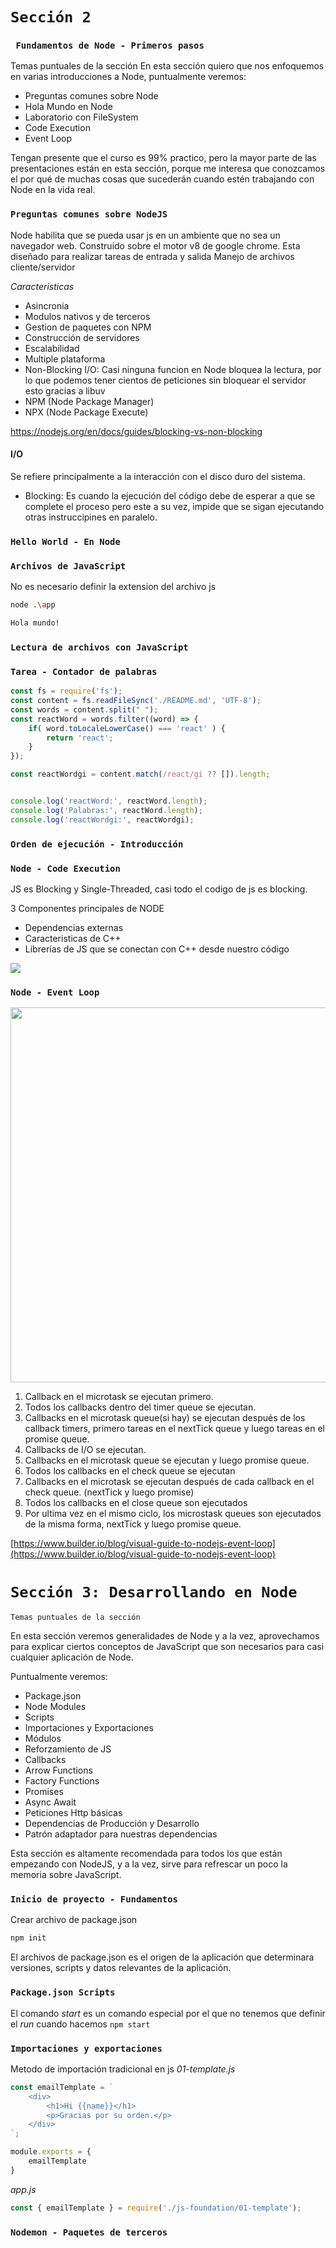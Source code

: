 

# `Sección 2`

### ` Fundamentos de Node - Primeros pasos`


Temas puntuales de la sección
En esta sección quiero que nos enfoquemos en varias introducciones a Node, puntualmente veremos:

- Preguntas comunes sobre Node
- Hola Mundo en Node
- Laboratorio con FileSystem
- Code Execution
- Event Loop

Tengan presente que el curso es 99% practico, pero la mayor parte de las presentaciones están en esta sección, porque me interesa que conozcamos el por qué de muchas cosas que sucederán cuando estén trabajando con Node en la vida real.

### `Preguntas comunes sobre NodeJS`
Node habilita que se pueda usar js en un ambiente que no sea un navegador web.
Construido sobre el motor v8 de google chrome.
Esta diseñado para realizar tareas de entrada y salida
Manejo de archivos cliente/servidor

_Caracteristicas_
- Asincronia
- Modulos nativos y de terceros
- Gestion de paquetes con NPM
- Construcción de servidores
- Escalabilidad
- Multiple plataforma
- Non-Blocking I/O: Casi ninguna funcion en Node bloquea la lectura, por lo que podemos tener cientos de peticiones sin bloquear el servidor esto gracias a libuv
- NPM (Node Package Manager)
- NPX (Node Package Execute)

https://nodejs.org/en/docs/guides/blocking-vs-non-blocking

#### I/O
Se refiere principalmente a la interacción con el disco duro del sistema.
- Blocking: Es cuando la ejecución del código debe de esperar a que se complete el proceso pero este a su vez, impide que se sigan ejecutando otras instruccipines en paralelo.


### `Hello World - En Node`

### `Archivos de JavaScript`
No es necesario definir la extension del archivo js
```bash
node .\app

Hola mundo!
```

### `Lectura de archivos con JavaScript`

### `Tarea - Contador de palabras`
```js
const fs = require('fs');
const content = fs.readFileSync('./README.md', 'UTF-8');
const words = content.split(" ");
const reactWord = words.filter((word) => {    
    if( word.toLocaleLowerCase() === 'react' ) {
        return 'react';
    }
});

const reactWordgi = content.match(/react/gi ?? []).length;


console.log('reactWord:', reactWord.length);
console.log('Palabras:', reactWord.length);
console.log('reactWordgi:', reactWordgi);
```


### `Orden de ejecución - Introducción`


### `Node - Code Execution`
JS es Blocking y Single-Threaded, casi todo el codigo de js es blocking.

3 Componentes principales de NODE
- Dependencias externas
- Caracteristicas de C++
- Librerías de JS que se conectan con C++ desde nuestro código

<img src="./assets/images/componentes_principales_node.jpeg">


### `Node - Event Loop`
<img width="1000" height="600" src="./assets/images/event_loop.jpeg">

1. Callback en el microtask se ejecutan primero.
2. Todos los callbacks dentro del timer queue se ejecutan.
3. Callbacks en el microtask queue(si hay) se ejecutan después de los callback timers, primero tareas en el nextTick queue y luego tareas en el promise queue.
4. Callbacks de I/O se ejecutan.
5. Callbacks en el microtask queue se ejecutan y luego promise queue.
6. Todos los callbacks en el check queue se ejecutan
7. Callbacks en el microtask se ejecutan después de cada callback en el check queue. (nextTick y luego promise) 
8. Todos los callbacks en el close queue son ejecutados
9. Por ultima vez en el mismo ciclo, los microstask queues son ejecutados de la misma forma, nextTick y luego promise queue.

[https://www.builder.io/blog/visual-guide-to-nodejs-event-loop](https://www.builder.io/blog/visual-guide-to-nodejs-event-loop)

# `Sección 3: Desarrollando en Node`

`Temas puntuales de la sección`

En esta sección veremos generalidades de Node y a la vez, aprovechamos para explicar ciertos conceptos de JavaScript que son necesarios para casi cualquier aplicación de Node.

Puntualmente veremos:

- Package.json
- Node Modules
- Scripts
- Importaciones y Exportaciones
- Módulos
- Reforzamiento de JS
- Callbacks
- Arrow Functions
- Factory Functions
- Promises
- Async Await
- Peticiones Http básicas
- Dependencias de Producción y Desarrollo
- Patrón adaptador para nuestras dependencias

Esta sección es altamente recomendada para todos los que están empezando con NodeJS, y a la vez, sirve para refrescar un poco la memoria sobre JavaScript.


### `Inicio de proyecto - Fundamentos`
Crear archivo de package.json

```bash
npm init
```
El archivos de package.json es el origen de la aplicación que determinara versiones, scripts y datos relevantes de la aplicación.


### `Package.json Scripts`
El comando _start_ es un comando especial por el que no tenemos que definir el _run_ cuando hacemos `npm start`

### `Importaciones y exportaciones`
Metodo de importación tradicional en js
_01-template.js_
```js
const emailTemplate = `
    <div>
        <h1>Hi {{name}}</h1>
        <p>Gracias por su orden.</p>
    </div>
`;

module.exports = {
    emailTemplate
}
```

_app.js_
```js
const { emailTemplate } = require('./js-foundation/01-template');
```

### `Nodemon - Paquetes de terceros`
